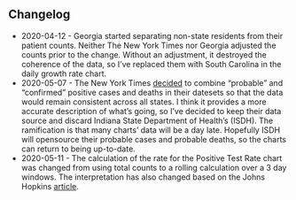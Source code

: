 
## Changelog

  - 2020-04-12 - Georgia started separating non-state residents from
    their patient counts. Neither The New York Times nor Georgia
    adjusted the counts prior to the change. Without an adjustment, it
    destroyed the coherence of the data, so I’ve replaced them with
    South Carolina in the daily growth rate chart.  
  - 2020-05-07 - The New York Times
    [decided](https://github.com/nytimes/covid-19-data/blob/master/PROBABLE-CASES-NOTE.md)
    to combine “probable” and “confirmed” positive cases and deaths in
    their datesets so that the data would remain consistent across all
    states. I think it provides a more accurate description of what’s
    going, so I’ve decided to keep their data source and discard Indiana
    State Department of Health’s (ISDH). The ramification is that many
    charts’ data will be a day late. Hopefully ISDH will opensource
    their probable cases and probable deaths, so the charts can return
    to being up-to-date.  
  - 2020-05-11 - The calculation of the rate for the Positive Test Rate
    chart was changed from using total counts to a rolling calculation
    over a 3 day windows. The interpretation has also changed based on
    the Johns Hopkins
    [article](https://coronavirus.jhu.edu/testing/testing-positivity).
